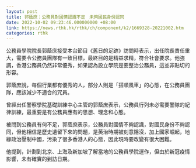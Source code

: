 ```yaml
---
layout: post
title: 郭蔭庶：公務員對國情認識不足　未夠國民身份認同　
date: 2022-10-02 09:23:46.000000000 +08:00
link: https://news.rthk.hk/rthk/ch/component/k2/1669328-20221002.htm
categories: rthk
---
```


公務員學院院長郭蔭庶接受本台節目《舊日的足跡》訪問時表示，出任院長責任重大，需要令公務員團隊有一致目標，最終目的是精益求精，符合社會要求。他強調，香港公務員仍然非常優秀，如果認為設立學院是要整治公務員，這並非貼切的形容。

郭蔭庶說，每個行業都有優秀的人，部分人則是「搭順風車」的心態，在公務員團隊，應該減少不適合的冗員。

曾經出任警察學院基礎訓練中心主管的郭蔭庶表示，公務員行列未必需要警隊的紀律訓練，最重要是有公務員應有的思想、理念和心態。

被問到公務員有何不足，郭蔭庶表示，公務員對國情不夠認識，對國民身份不夠認同，但他相信是歷史遺留下來的問題，是英治時期被刻意隱沒，加上國家崛起，地緣政治壓制中國，污染了很多香港人的心態，因此現時要改變有很大困難。

他提到，計劃到北京、上海及新加坡了解當地的公務員學院運作，但由於新冠疫情影響，未有確實的到訪日期。
